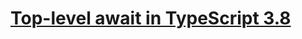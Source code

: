 # [Top-level await in TypeScript 3.8](https://typescript.tv/new-features/top-level-await-in-typescript-3-8/)
